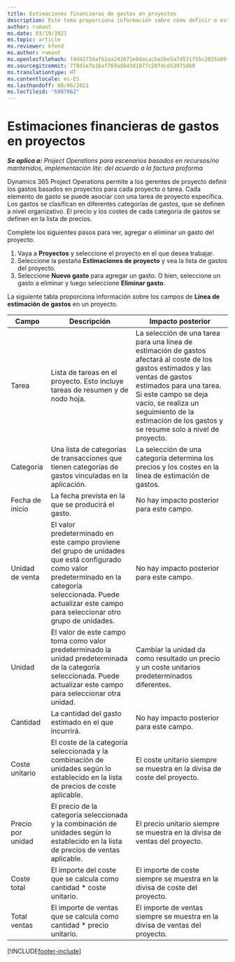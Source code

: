```yaml
---
title: Estimaciones financieras de gastos en proyectos
description: Este tema proporciona información sobre cómo definir o estimar los gastos basados en proyectos.
author: rumant
ms.date: 03/19/2021
ms.topic: article
ms.reviewer: kfend
ms.author: rumant
ms.openlocfilehash: f4d42724af61aa241671e8dacacbe2be5a7d531f55c2025a89ff777ac41e9b67
ms.sourcegitcommit: 7f8d1e7a16af769adb43d1877c28fdce53975db8
ms.translationtype: HT
ms.contentlocale: es-ES
ms.lasthandoff: 08/06/2021
ms.locfileid: "6987862"
---
```

# <a name="financial-estimates-for-expenses-on-projects"></a>Estimaciones financieras de gastos en proyectos
_**Se aplica a:** Project Operations para escenarios basados en recursos/no mantenidos, implementación lite: del acuerdo a la factura proforma_

Dynamics 365 Project Operations permite a los gerentes de proyecto definir los gastos basados en proyectos para cada proyecto o tarea. Cada elemento de gasto se puede asociar con una tarea de proyecto específica. Los gastos se clasifican en diferentes categorías de gastos, que se definen a nivel organizativo. El precio y los costes de cada categoría de gastos se definen en la lista de precios. 

Complete los siguientes pasos para ver, agregar o eliminar un gasto del proyecto.

1. Vaya a **Proyectos** y seleccione el proyecto en el que desea trabajar.
2. Seleccione la pestaña **Estimaciones de proyecto** y vea la lista de gastos del proyecto.
3. Seleccione **Nuevo gasto** para agregar un gasto. O bien, seleccione un gasto a eliminar y luego seleccione **Eliminar gasto**.

La siguiente tabla proporciona información sobre los campos de **Línea de estimación de gastos** en un proyecto. 

| **Campo** | **Descripción** | **Impacto posterior** |
| --- | --- | --- |
| Tarea | Lista de tareas en el proyecto. Esto incluye tareas de resumen y de nodo hoja. | La selección de una tarea para una línea de estimación de gastos afectará al coste de los gastos estimados y las ventas de gastos estimados para una tarea. Si este campo se deja vacío, se realiza un seguimiento de la estimación de los gastos y se resume solo a nivel de proyecto. |
| Categoría | Una lista de categorías de transacciones que tienen categorías de gastos vinculadas en la aplicación. | La selección de una categoría determina los precios y los costes en la línea de estimación de gastos. |
| Fecha de inicio | La fecha prevista en la que se producirá el gasto. | No hay impacto posterior para este campo. |
| Unidad de venta | El valor predeterminado en este campo proviene del grupo de unidades que está configurado como valor predeterminado en la categoría seleccionada. Puede actualizar este campo para seleccionar otro grupo de unidades. | No hay impacto posterior para este campo. |
| Unidad | El valor de este campo toma como valor predeterminado la unidad predeterminada de la categoría seleccionada. Puede actualizar este campo para seleccionar otra unidad. | Cambiar la unidad da como resultado un precio y un coste unitarios predeterminados diferentes. |
| Cantidad | La cantidad del gasto estimado en el que incurrirá. | No hay impacto posterior para este campo. |
| Coste unitario | El coste de la categoría seleccionada y la combinación de unidades según lo establecido en la lista de precios de coste aplicable. | El coste unitario siempre se muestra en la divisa de coste del proyecto. |
| Precio por unidad | El precio de la categoría seleccionada y la combinación de unidades según lo establecido en la lista de precios de ventas aplicable. | El precio unitario siempre se muestra en la divisa de ventas del proyecto. |
| Coste total | El importe del coste que se calcula como cantidad \* coste unitario.| El importe de coste siempre se muestra en la divisa de coste del proyecto. |
| Total ventas | El importe de ventas que se calcula como cantidad \* precio unitario. | El importe de ventas siempre se muestra en la divisa de ventas del proyecto. |


[!INCLUDE[footer-include](../includes/footer-banner.md)]

